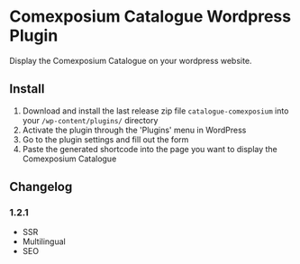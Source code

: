 # Comexposium Catalogue Wordpress Plugin

Display the Comexposium Catalogue on your wordpress website.

## Install

1. Download and install the last release zip file `catalogue-comexposium` into your `/wp-content/plugins/` directory
2. Activate the plugin through the 'Plugins' menu in WordPress
3. Go to the plugin settings and fill out the form
4. Paste the generated shortcode into the page you want to display the Comexposium Catalogue

## Changelog

### 1.2.1

- SSR
- Multilingual
- SEO
